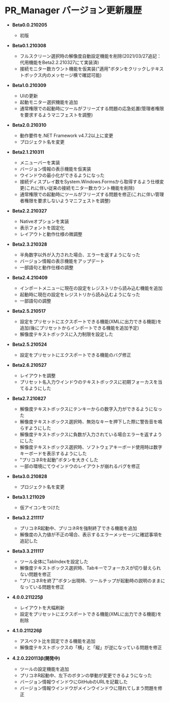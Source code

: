 # PR_Manager バージョン更新履歴

- **Beta0.0.210205**
	- 初版

- **Beta0.1.210308**
	- フルスクリーン選択時の解像度自動設定機能を削除(2021/03/27追記：代用機能をBeta2.2.210327にて実装済)
	- 接続モニター数カウント機能を仮実装("適用"ボタンをクリックしテキストボックス内のメッセージ横で確認可能)

- **Beta1.0.210309**
	- UIの更新
	- 起動モニター選択機能を追加
	- 通常権限での起動時にツールがフリーズする問題の応急処置(管理者権限を要求するようマニフェストを調整)

- **Beta2.0.210310**
	- 動作要件を.NET Framework v4.7.2以上に変更
	- プロジェクト名を変更

- **Beta2.1.210311**
	- メニューバーを実装
	- バージョン情報の表示機能を仮実装
	- ウインドウの最小化ができるようになった
	- 接続ディスプレイ数をSystem.Windows.Formsから取得するよう仕様変更(これに伴い従来の接続モニター数カウント機能を削除)
	- 通常権限での起動時にツールがフリーズする問題を修正(これに伴い管理者権限を要求しないようマニフェストを調整)

- **Beta2.2.210327**
	- Nativeオプションを実装
	- 表示フォントを固定化
	- レイアウトと動作仕様の微調整

- **Beta2.3.210328**
	- 半角数字以外が入力された場合、エラーを返すようになった
	- バージョン情報の表示機能をアップデート
	- 一部語句と動作仕様の調整

- **Beta2.4.210409**
	- インポートメニューに現在の設定をレジストリから読み込む機能を追加
	- 起動時に現在の設定をレジストリから読み込むようになった
	- 一部語句の調整

- **Beta2.5.210517**
	- 設定をプリセットにエクスポートできる機能(XMLに出力できる機能)を追加(後にプリセットからインポートできる機能を追加予定)
	- 解像度テキストボックスに入力制限を設定した

- **Beta2.5.210524**
	- 設定をプリセットにエクスポートできる機能のバグ修正

- **Beta2.6.210527**
	- レイアウトを調整
	- プリセット名入力ウインドウのテキストボックスに初期フォーカスを当てるようにした

- **Beta2.7.210827**
	- 解像度テキストボックスにテンキーからの数字入力ができるようになった
	- 解像度テキストボックス選択時、無効なキーを押下した際に警告音を鳴らすようにした
	- 解像度テキストボックスに負数が入力されている場合エラーを返すようにした
	- 解像度テキストボックス選択時、ソフトウェアキーボード使用時は数字キーボードを表示するようにした
	- "プリコネRを起動"ボタンを大きくした
	- 一部の環境にてウインドウのレイアウトが崩れるバグを修正

- **Beta3.0.210828**
	- プロジェクト名を変更

- **Beta3.1.211029**
	- 仮アイコンをつけた

- **Beta3.2.211117**
	- プリコネR起動中、プリコネRを強制終了できる機能を追加
	- 解像度の入力値が不正の場合、表示するエラーメッセージに確認事項を追記した

- **Beta3.3.211117**
	- ツール全体にTabIndexを設定した
	- 解像度テキストボックス選択時、Tabキーでフォーカスが切り替えられない問題を修正
	- "プリコネRを終了"ボタン出現時、ツールチップが起動時の説明のままになっている問題を修正

- **4.0.0.211225β**
	- レイアウトを大幅刷新
	- 設定をプリセットにエクスポートできる機能(XMLに出力できる機能)を削除

- **4.1.0.211226β**
	- アスペクト比を固定できる機能を追加
	- 解像度テキストボックスの「横」と「縦」が逆になっている問題を修正

- **4.2.0.220113β(開発中)**
	- ツールの設定機能を追加
	- プリコネR起動中、左下のボタンの挙動が変更できるようになった
	- バージョン情報ウインドウにGitHubのURLを記載した
	- バージョン情報ウインドウがメインウインドウに隠れてしまう問題を修正
